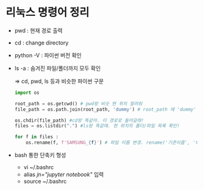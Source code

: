 # 리눅스 명령어 정리

* pwd : 현재 경로 출력

* cd : change directory

* python -V : 파이썬 버전 확인 

* ls -a : 숨겨진 파일/폴더까지 모두 확인

  => cd, pwd, ls 등과 비슷한 파이썬 구문

  ```python
  import os
  
  root_path = os.getcwd() # pwd랑 비슷 현 위치 알려줘
  file_path = os.path.join(root_path, 'dummy') # root_path 에 'dummy' 붙여줘!
  
  os.chdir(file_path) #cd랑 똑같아. 이 경로로 들어갈래!
  files = os.listdir(".") #ls랑 똑같애. 현 위치의 폴더/파일 목록 확인!
  
  for f in files : 
      os.rename(f, f'SAMSUNG_{f}') # 파일 이름 변경. rename('기존이름', '바뀔 이름')
  ```

  

* bash 통한 단축키 형성
  * vi ~/.bashrc
  * alias *jn="jupyter notebook"* 입력
  * source ~/.bashrc